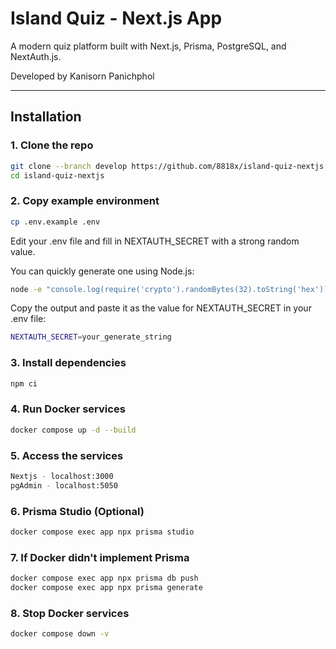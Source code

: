 # Island Quiz - Next.js App

A modern quiz platform built with Next.js, Prisma, PostgreSQL, and NextAuth.js.

Developed by Kanisorn Panichphol

---
## Installation

### 1. Clone the repo

```bash
git clone --branch develop https://github.com/8818x/island-quiz-nextjs.git
cd island-quiz-nextjs
```

### 2. Copy example environment

```bash
cp .env.example .env
```
Edit your .env file and fill in NEXTAUTH_SECRET with a strong random value.

You can quickly generate one using Node.js:

```bash
node -e "console.log(require('crypto').randomBytes(32).toString('hex'))"
```

Copy the output and paste it as the value for NEXTAUTH_SECRET in your .env file:

```bash
NEXTAUTH_SECRET=your_generate_string
```

### 3. Install dependencies

```bash
npm ci
```

### 4. Run Docker services
```bash
docker compose up -d --build
```

### 5. Access the services

```bash
Nextjs - localhost:3000
pgAdmin - localhost:5050
```

### 6. Prisma Studio (Optional)

```bash
docker compose exec app npx prisma studio
```

### 7. If Docker didn't implement Prisma

```bash
docker compose exec app npx prisma db push
docker compose exec app npx prisma generate
```

### 8. Stop Docker services
```bash
docker compose down -v
```